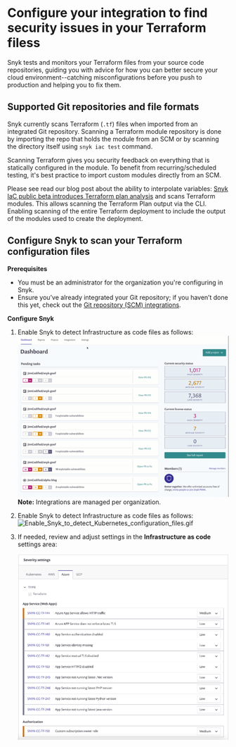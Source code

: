 # Configure your integration to find security issues in your Terraform filess

Snyk tests and monitors your Terraform files from your source code repositories, guiding you with advice for how you can better secure your cloud environment--catching misconfigurations before you push to production and helping you to fix them.

## Supported Git repositories and file formats

Snyk currently scans Terraform \(`.tf`\) files when imported from an integrated Git repository. Scanning a Terraform module repository is done by importing the repo that holds the module from an SCM or by scanning the directory itself using `snyk iac test` command.

Scanning Terraform gives you security feedback on everything that is statically configured in the module. To benefit from recurring/scheduled testing, it's best practice to import custom modules directly from an SCM.

Please see read our blog post about the ability to interpolate variables: [Snyk IaC public beta introduces Terraform plan analysis](https://snyk.io/blog/snyk-iac-public-beta-introduces-terraform-plan-analysis/) and scans Terraform modules. This allows scanning the Terraform Plan output via the CLI. Enabling scanning of the entire Terraform deployment to include the output of the modules used to create the deployment.

## Configure Snyk to scan your Terraform configuration files

**Prerequisites**

* You must be an administrator for the organization you're configuring in Snyk.
* Ensure you’ve already integrated your Git repository; if you haven’t done this yet, check out the [Git repository \(SCM\) integrations](https://support.snyk.io/hc/en-us/sections/360001138098-Git-repository-SCM-integrations).

**Configure Snyk**

1. Enable Snyk to detect Infrastructure as code files as follows:![Enable\_Snyk\_to\_detect\_Kubernetes\_configuration\_files.gif](../../.gitbook/assets/enable_snyk_to_detect_kubernetes_configuration_files.gif) **Note:** Integrations are managed per organization.
2. Enable Snyk to detect Infrastructure as code files as follows:![Enable\_Snyk\_to\_detect\_Kubernetes\_configuration\_files.gif](https://support.snyk.io/hc/article_attachments/360008089638/Enable_Snyk_to_detect_Kubernetes_configuration_files.gif)
3. If needed, review and adjust settings in the **Infrastructure as code** settings area:

   ![Screen\_Shot\_2021-06-22\_at\_11.43.49.png](../../.gitbook/assets/screen_shot_2021-06-22_at_11.43.49.png)

